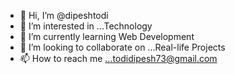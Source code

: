 - 👋 Hi, I’m @dipeshtodi
- 👀 I’m interested in ...Technology
- 🌱 I’m currently learning Web Development
- 💞️ I’m looking to collaborate on ...Real-life Projects
- 📫 How to reach me ...todidipesh73@gmail.com

<!---
dipeshtodi/dipeshtodi is a ✨ special ✨ repository because its `README.md` (this file) appears on your GitHub profile.
You can click the Preview link to take a look at your changes.
--->
